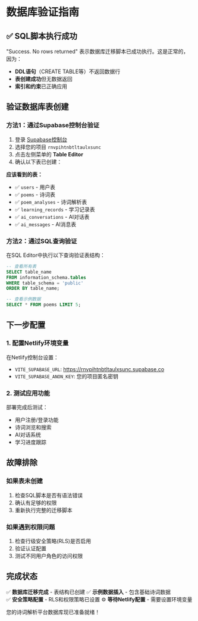 # 数据库验证指南

## ✅ SQL脚本执行成功

"Success. No rows returned" 表示数据库迁移脚本已成功执行。这是正常的，因为：

- **DDL语句**（CREATE TABLE等）不返回数据行
- **表创建成功**但无数据返回
- **索引和约束**已正确应用

## 验证数据库表创建

### 方法1：通过Supabase控制台验证
1. 登录 [Supabase控制台](https://supabase.com)
2. 选择您的项目 `rnvpihtnbtltaulxsunc`
3. 点击左侧菜单的 **Table Editor**
4. 确认以下表已创建：

**应该看到的表：**
- ✅ `users` - 用户表
- ✅ `poems` - 诗词表  
- ✅ `poem_analyses` - 诗词解析表
- ✅ `learning_records` - 学习记录表
- ✅ `ai_conversations` - AI对话表
- ✅ `ai_messages` - AI消息表

### 方法2：通过SQL查询验证
在SQL Editor中执行以下查询验证表结构：

```sql
-- 查看所有表
SELECT table_name 
FROM information_schema.tables 
WHERE table_schema = 'public'
ORDER BY table_name;

-- 查看示例数据
SELECT * FROM poems LIMIT 5;
```

## 下一步配置

### 1. 配置Netlify环境变量
在Netlify控制台设置：
- `VITE_SUPABASE_URL`: https://rnvpihtnbtltaulxsunc.supabase.co
- `VITE_SUPABASE_ANON_KEY`: 您的项目匿名密钥

### 2. 测试应用功能
部署完成后测试：
- 用户注册/登录功能
- 诗词浏览和搜索
- AI对话系统
- 学习进度跟踪

## 故障排除

### 如果表未创建
1. 检查SQL脚本是否有语法错误
2. 确认有足够的权限
3. 重新执行完整的迁移脚本

### 如果遇到权限问题
1. 检查行级安全策略(RLS)是否启用
2. 验证认证配置
3. 测试不同用户角色的访问权限

## 完成状态

✅ **数据库迁移完成** - 表结构已创建
✅ **示例数据插入** - 包含基础诗词数据  
✅ **安全策略配置** - RLS和权限策略已设置
⚙️ **等待Netlify配置** - 需要设置环境变量

您的诗词解析平台数据库现已准备就绪！